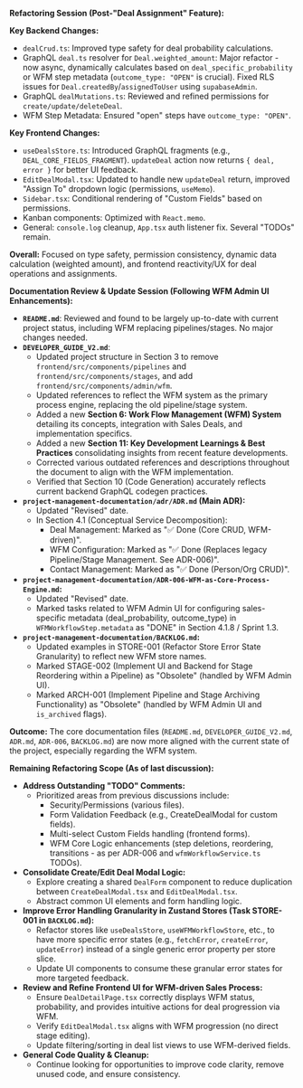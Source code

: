**Refactoring Session (Post-"Deal Assignment" Feature):**

**Key Backend Changes:**
*   `dealCrud.ts`: Improved type safety for deal probability calculations.
*   GraphQL `deal.ts` resolver for `Deal.weighted_amount`: Major refactor - now async, dynamically calculates based on `deal_specific_probability` or WFM step metadata (`outcome_type: "OPEN"` is crucial). Fixed RLS issues for `Deal.createdBy`/`assignedToUser` using `supabaseAdmin`.
*   GraphQL `dealMutations.ts`: Reviewed and refined permissions for `create/update/deleteDeal`.
*   WFM Step Metadata: Ensured "open" steps have `outcome_type: "OPEN"`.

**Key Frontend Changes:**
*   `useDealsStore.ts`: Introduced GraphQL fragments (e.g., `DEAL_CORE_FIELDS_FRAGMENT`). `updateDeal` action now returns `{ deal, error }` for better UI feedback.
*   `EditDealModal.tsx`: Updated to handle new `updateDeal` return, improved "Assign To" dropdown logic (permissions, `useMemo`).
*   `Sidebar.tsx`: Conditional rendering of "Custom Fields" based on permissions.
*   Kanban components: Optimized with `React.memo`.
*   General: `console.log` cleanup, `App.tsx` auth listener fix. Several "TODOs" remain.

**Overall:** Focused on type safety, permission consistency, dynamic data calculation (weighted amount), and frontend reactivity/UX for deal operations and assignments.

**Documentation Review & Update Session (Following WFM Admin UI Enhancements):**

*   **`README.md`**: Reviewed and found to be largely up-to-date with current project status, including WFM replacing pipelines/stages. No major changes needed.
*   **`DEVELOPER_GUIDE_V2.md`**:
    *   Updated project structure in Section 3 to remove `frontend/src/components/pipelines` and `frontend/src/components/stages`, and add `frontend/src/components/admin/wfm`.
    *   Updated references to reflect the WFM system as the primary process engine, replacing the old pipeline/stage system.
    *   Added a new **Section 6: Work Flow Management (WFM) System** detailing its concepts, integration with Sales Deals, and implementation specifics.
    *   Added a new **Section 11: Key Development Learnings & Best Practices** consolidating insights from recent feature developments.
    *   Corrected various outdated references and descriptions throughout the document to align with the WFM implementation.
    *   Verified that Section 10 (Code Generation) accurately reflects current backend GraphQL codegen practices.
*   **`project-management-documentation/adr/ADR.md` (Main ADR):**
    *   Updated "Revised" date.
    *   In Section 4.1 (Conceptual Service Decomposition):
        *   Deal Management: Marked as "✅ Done (Core CRUD, WFM-driven)".
        *   WFM Configuration: Marked as "✅ Done (Replaces legacy Pipeline/Stage Management. See ADR-006)".
        *   Contact Management: Marked as "✅ Done (Person/Org CRUD)".
*   **`project-management-documentation/ADR-006-WFM-as-Core-Process-Engine.md`:**
    *   Updated "Revised" date.
    *   Marked tasks related to WFM Admin UI for configuring sales-specific metadata (deal_probability, outcome_type) in `WFMWorkflowStep.metadata` as "DONE" in Section 4.1.8 / Sprint 1.3.
*   **`project-management-documentation/BACKLOG.md`:**
    *   Updated examples in STORE-001 (Refactor Store Error State Granularity) to reflect new WFM store names.
    *   Marked STAGE-002 (Implement UI and Backend for Stage Reordering within a Pipeline) as "Obsolete" (handled by WFM Admin UI).
    *   Marked ARCH-001 (Implement Pipeline and Stage Archiving Functionality) as "Obsolete" (handled by WFM Admin UI and `is_archived` flags).

**Outcome:** The core documentation files (`README.md`, `DEVELOPER_GUIDE_V2.md`, `ADR.md`, `ADR-006`, `BACKLOG.md`) are now more aligned with the current state of the project, especially regarding the WFM system.

**Remaining Refactoring Scope (As of last discussion):**

*   **Address Outstanding "TODO" Comments:**
    *   Prioritized areas from previous discussions include:
        *   Security/Permissions (various files).
        *   Form Validation Feedback (e.g., CreateDealModal for custom fields).
        *   Multi-select Custom Fields handling (frontend forms).
        *   WFM Core Logic enhancements (step deletions, reordering, transitions - as per ADR-006 and `wfmWorkflowService.ts` TODOs).
*   **Consolidate Create/Edit Deal Modal Logic:**
    *   Explore creating a shared `DealForm` component to reduce duplication between `CreateDealModal.tsx` and `EditDealModal.tsx`.
    *   Abstract common UI elements and form handling logic.
*   **Improve Error Handling Granularity in Zustand Stores (Task STORE-001 in `BACKLOG.md`):**
    *   Refactor stores like `useDealsStore`, `useWFMWorkflowStore`, etc., to have more specific error states (e.g., `fetchError`, `createError`, `updateError`) instead of a single generic error property per store slice.
    *   Update UI components to consume these granular error states for more targeted feedback.
*   **Review and Refine Frontend UI for WFM-driven Sales Process:**
    *   Ensure `DealDetailPage.tsx` correctly displays WFM status, probability, and provides intuitive actions for deal progression via WFM.
    *   Verify `EditDealModal.tsx` aligns with WFM progression (no direct stage editing).
    *   Update filtering/sorting in deal list views to use WFM-derived fields.
*   **General Code Quality & Cleanup:**
    *   Continue looking for opportunities to improve code clarity, remove unused code, and ensure consistency.
